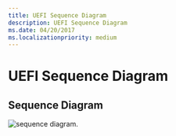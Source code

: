 ```yaml
---
title: UEFI Sequence Diagram
description: UEFI Sequence Diagram
ms.date: 04/20/2017
ms.localizationpriority: medium
---
```


# UEFI Sequence Diagram


## Sequence Diagram


![sequence diagram.](images/efi-usbfn-sequence.png)

 

 




